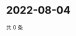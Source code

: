 # 2022-08-04

共 0 条

<!-- BEGIN WEIBO -->
<!-- 最后更新时间 Thu Aug 04 2022 18:18:02 GMT+0800 (China Standard Time) -->

<!-- END WEIBO -->
